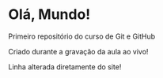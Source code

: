 # Olá, Mundo!
 Primeiro repositório do curso de Git e GitHub

Criado durante a gravação da aula ao vivo!

Linha alterada diretamente do site!
